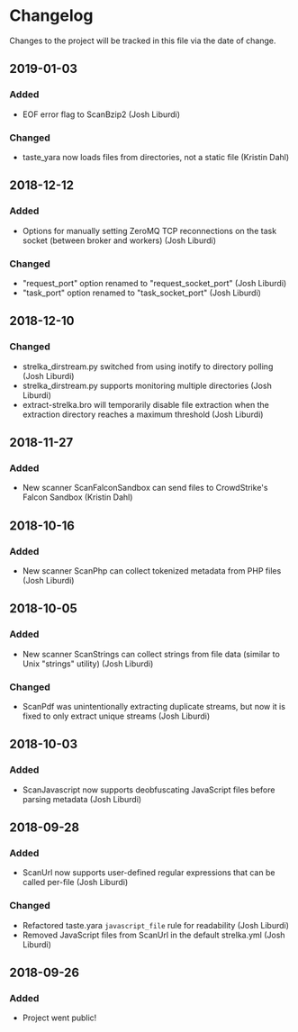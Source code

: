 # Changelog
Changes to the project will be tracked in this file via the date of change.

## 2019-01-03
### Added
- EOF error flag to ScanBzip2 (Josh Liburdi)
### Changed
- taste_yara now loads files from directories, not a static file (Kristin Dahl)

## 2018-12-12
### Added
- Options for manually setting ZeroMQ TCP reconnections on the task socket (between broker and workers) (Josh Liburdi)
### Changed
- "request_port" option renamed to "request_socket_port" (Josh Liburdi)
- "task_port" option renamed to "task_socket_port" (Josh Liburdi)

## 2018-12-10
### Changed
- strelka_dirstream.py switched from using inotify to directory polling (Josh Liburdi)
- strelka_dirstream.py supports monitoring multiple directories (Josh Liburdi)
- extract-strelka.bro will temporarily disable file extraction when the extraction directory reaches a maximum threshold (Josh Liburdi)

## 2018-11-27
### Added
- New scanner ScanFalconSandbox can send files to CrowdStrike's Falcon Sandbox (Kristin Dahl)

## 2018-10-16
### Added
- New scanner ScanPhp can collect tokenized metadata from PHP files (Josh Liburdi)

## 2018-10-05
### Added
- New scanner ScanStrings can collect strings from file data (similar to Unix "strings" utility) (Josh Liburdi)
### Changed
- ScanPdf was unintentionally extracting duplicate streams, but now it is fixed to only extract unique streams (Josh Liburdi)

## 2018-10-03
### Added
- ScanJavascript now supports deobfuscating JavaScript files before parsing metadata (Josh Liburdi)

## 2018-09-28
### Added
- ScanUrl now supports user-defined regular expressions that can be called per-file (Josh Liburdi)

### Changed
- Refactored taste.yara `javascript_file` rule for readability (Josh Liburdi)
- Removed JavaScript files from ScanUrl in the default strelka.yml (Josh Liburdi)

## 2018-09-26
### Added
- Project went public!
